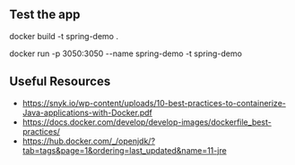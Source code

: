 
## Test the app
docker build -t spring-demo .

docker run -p 3050:3050 --name spring-demo -t spring-demo





## Useful Resources
- https://snyk.io/wp-content/uploads/10-best-practices-to-containerize-Java-applications-with-Docker.pdf
- https://docs.docker.com/develop/develop-images/dockerfile_best-practices/
- https://hub.docker.com/_/openjdk/?tab=tags&page=1&ordering=last_updated&name=11-jre
